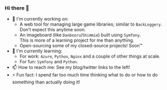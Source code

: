 ### Hi there 👋

- 🔭 I'm currently working on:
  - A web tool for managing large game libraries; similar to `BackLoggery`.  
    Don't expect this anytime soon.
  - An imageboard (like `Danbooru`/`Shimmie`) built using `Symfony`.  
    This is more of a learning project for me than anything.
  - Open-sourcing some of my closed-source projects! Soon™
- 🌱 I'm currently learning:
  - For work: `Azure`, `Python`, `Nginx` and a couple of other things at scale.
  - For fun: `Symfony` and `Python`.
- 📫 How to reach me: See my blog/twitter links to the left!
- ⚡ Fun fact: I spend far too much time thinking what to do or how to do something than actually doing it!
